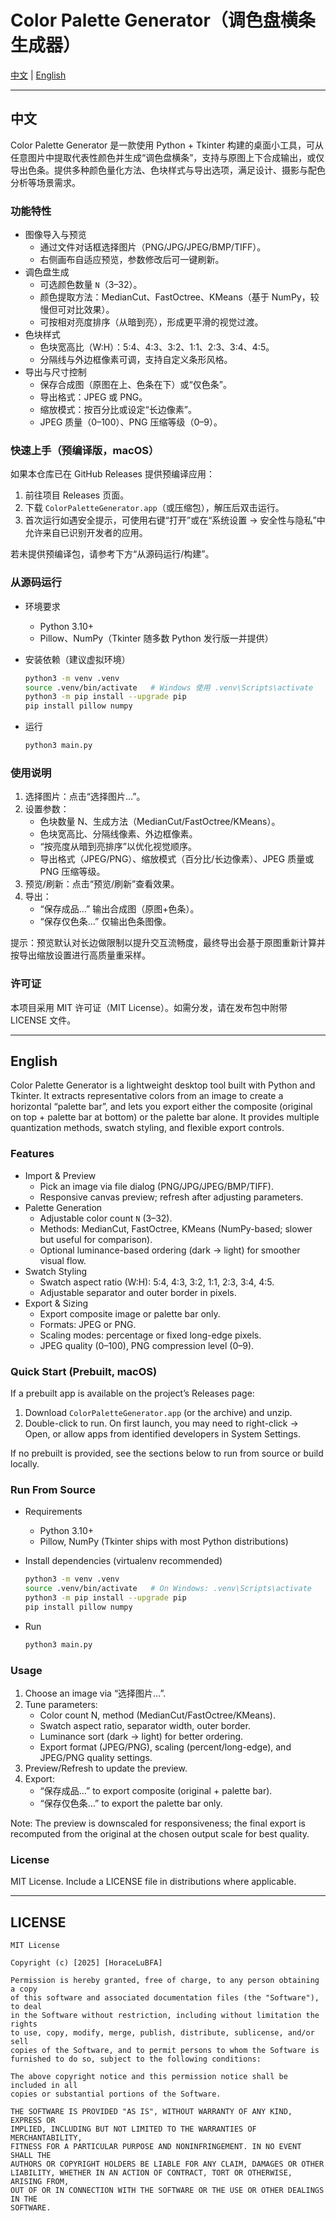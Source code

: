 # Color Palette Generator（调色盘横条生成器）

[中文](#中文) | [English](#english)

---

## 中文

Color Palette Generator 是一款使用 Python + Tkinter 构建的桌面小工具，可从任意图片中提取代表性颜色并生成“调色盘横条”，支持与原图上下合成输出，或仅导出色条。提供多种颜色量化方法、色块样式与导出选项，满足设计、摄影与配色分析等场景需求。

### 功能特性

- 图像导入与预览
  - 通过文件对话框选择图片（PNG/JPG/JPEG/BMP/TIFF）。
  - 右侧画布自适应预览，参数修改后可一键刷新。
- 调色盘生成
  - 可选颜色数量 `N`（3–32）。
  - 颜色提取方法：MedianCut、FastOctree、KMeans（基于 NumPy，较慢但可对比效果）。
  - 可按相对亮度排序（从暗到亮），形成更平滑的视觉过渡。
- 色块样式
  - 色块宽高比（W:H）：5:4、4:3、3:2、1:1、2:3、3:4、4:5。
  - 分隔线与外边框像素可调，支持自定义条形风格。
- 导出与尺寸控制
  - 保存合成图（原图在上、色条在下）或“仅色条”。
  - 导出格式：JPEG 或 PNG。
  - 缩放模式：按百分比或设定“长边像素”。
  - JPEG 质量（0–100）、PNG 压缩等级（0–9）。

### 快速上手（预编译版，macOS）

如果本仓库已在 GitHub Releases 提供预编译应用：

1. 前往项目 Releases 页面。
2. 下载 `ColorPaletteGenerator.app`（或压缩包），解压后双击运行。
3. 首次运行如遇安全提示，可使用右键“打开”或在“系统设置 → 安全性与隐私”中允许来自已识别开发者的应用。

若未提供预编译包，请参考下方“从源码运行/构建”。

### 从源码运行

- 环境要求
  - Python 3.10+
  - Pillow、NumPy（Tkinter 随多数 Python 发行版一并提供）

- 安装依赖（建议虚拟环境）

  ```bash
  python3 -m venv .venv
  source .venv/bin/activate   # Windows 使用 .venv\Scripts\activate
  python3 -m pip install --upgrade pip
  pip install pillow numpy
  ```

- 运行

  ```bash
  python3 main.py
  ```

### 使用说明

1. 选择图片：点击“选择图片…”。
2. 设置参数：
   - 色块数量 N、生成方法（MedianCut/FastOctree/KMeans）。
   - 色块宽高比、分隔线像素、外边框像素。
   - “按亮度从暗到亮排序”以优化视觉顺序。
   - 导出格式（JPEG/PNG）、缩放模式（百分比/长边像素）、JPEG 质量或 PNG 压缩等级。
3. 预览/刷新：点击“预览/刷新”查看效果。
4. 导出：
   - “保存成品…” 输出合成图（原图+色条）。
   - “保存仅色条…” 仅输出色条图像。

提示：预览默认对长边做限制以提升交互流畅度，最终导出会基于原图重新计算并按导出缩放设置进行高质量重采样。

### 许可证

本项目采用 MIT 许可证（MIT License）。如需分发，请在发布包中附带 LICENSE 文件。

---

## English

Color Palette Generator is a lightweight desktop tool built with Python and Tkinter. It extracts representative colors from an image to create a horizontal “palette bar”, and lets you export either the composite (original on top + palette bar at bottom) or the palette bar alone. It provides multiple quantization methods, swatch styling, and flexible export controls.

### Features

- Import & Preview
  - Pick an image via file dialog (PNG/JPG/JPEG/BMP/TIFF).
  - Responsive canvas preview; refresh after adjusting parameters.
- Palette Generation
  - Adjustable color count `N` (3–32).
  - Methods: MedianCut, FastOctree, KMeans (NumPy-based; slower but useful for comparison).
  - Optional luminance-based ordering (dark → light) for smoother visual flow.
- Swatch Styling
  - Swatch aspect ratio (W:H): 5:4, 4:3, 3:2, 1:1, 2:3, 3:4, 4:5.
  - Adjustable separator and outer border in pixels.
- Export & Sizing
  - Export composite image or palette bar only.
  - Formats: JPEG or PNG.
  - Scaling modes: percentage or fixed long-edge pixels.
  - JPEG quality (0–100), PNG compression level (0–9).

### Quick Start (Prebuilt, macOS)

If a prebuilt app is available on the project’s Releases page:

1. Download `ColorPaletteGenerator.app` (or the archive) and unzip.
2. Double-click to run. On first launch, you may need to right-click → Open, or allow apps from identified developers in System Settings.

If no prebuilt is provided, see the sections below to run from source or build locally.

### Run From Source

- Requirements
  - Python 3.10+
  - Pillow, NumPy (Tkinter ships with most Python distributions)

- Install dependencies (virtualenv recommended)

  ```bash
  python3 -m venv .venv
  source .venv/bin/activate   # On Windows: .venv\Scripts\activate
  python3 -m pip install --upgrade pip
  pip install pillow numpy
  ```

- Run

  ```bash
  python3 main.py
  ```

### Usage

1. Choose an image via “选择图片…”.
2. Tune parameters:
   - Color count N, method (MedianCut/FastOctree/KMeans).
   - Swatch aspect ratio, separator width, outer border.
   - Luminance sort (dark → light) for better ordering.
   - Export format (JPEG/PNG), scaling (percent/long-edge), and JPEG/PNG quality settings.
3. Preview/Refresh to update the preview.
4. Export:
   - “保存成品…” to export composite (original + palette bar).
   - “保存仅色条…” to export the palette bar only.

Note: The preview is downscaled for responsiveness; the final export is recomputed from the original at the chosen output scale for best quality.

### License

MIT License. Include a LICENSE file in distributions where applicable.

---

## <a name="license-text"></a>LICENSE

```text
MIT License

Copyright (c) [2025] [HoraceLuBFA]

Permission is hereby granted, free of charge, to any person obtaining a copy
of this software and associated documentation files (the "Software"), to deal
in the Software without restriction, including without limitation the rights
to use, copy, modify, merge, publish, distribute, sublicense, and/or sell
copies of the Software, and to permit persons to whom the Software is
furnished to do so, subject to the following conditions:

The above copyright notice and this permission notice shall be included in all
copies or substantial portions of the Software.

THE SOFTWARE IS PROVIDED "AS IS", WITHOUT WARRANTY OF ANY KIND, EXPRESS OR
IMPLIED, INCLUDING BUT NOT LIMITED TO THE WARRANTIES OF MERCHANTABILITY,
FITNESS FOR A PARTICULAR PURPOSE AND NONINFRINGEMENT. IN NO EVENT SHALL THE
AUTHORS OR COPYRIGHT HOLDERS BE LIABLE FOR ANY CLAIM, DAMAGES OR OTHER
LIABILITY, WHETHER IN AN ACTION OF CONTRACT, TORT OR OTHERWISE, ARISING FROM,
OUT OF OR IN CONNECTION WITH THE SOFTWARE OR THE USE OR OTHER DEALINGS IN THE
SOFTWARE.
```
